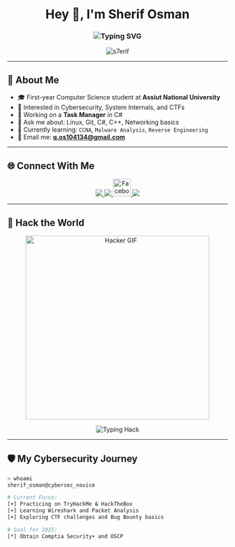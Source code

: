 <h1 align="center">Hey 👋, I'm Sherif Osman</h1>
<h3 align="center">
  <img src="https://readme-typing-svg.demolab.com?font=JetBrains+Mono&size=22&duration=2000&pause=1000&center=true&vCenter=true&width=500&lines=Cybersecurity+Enthusiast;Aspiring+Security+Analyst;Always+Learning%2C+Always+Hacking" alt="Typing SVG" />
</h3>

<p align="center">
  <img src="https://komarev.com/ghpvc/?username=s7erif&label=Profile%20views&color=0e75b6&style=flat" alt="s7erif" />
</p>

---

## 🚀 About Me

- 🎓 First-year Computer Science student at **Assiut National University**
- 🧠 Interested in Cybersecurity, System Internals, and CTFs
- 🧰 Working on a **Task Manager** in C#
- 💬 Ask me about: Linux, Git, C#, C++, Networking basics
- 🌱 Currently learning: `CCNA`, `Malware Analysis`, `Reverse Engineering`
- 📧 Email me: **q.os104134@gmail.com**

---

## 🌐 Connect With Me

<p align="center">
  <a href="https://twitter.com/s7erif7" target="_blank">
    <img src="https://img.shields.io/badge/-Twitter-%231DA1F2?style=for-the-badge&logo=twitter&logoColor=white"/>
  </a>
  <a href="https://www.linkedin.com/in/sherif-osman-32646424b/" target="_blank">
    <img src="https://img.shields.io/badge/-LinkedIn-%230077B5?style=for-the-badge&logo=linkedin&logoColor=white"/>
  </a>
  <a href="https://www.facebook.com/shryf.thman.462491/" target="_blank">
    <img src="https://img.icons8.com/color/48/facebook.png" alt="Facebook" width="40"/>
  </a>
  <a href="https://instagram.com/s7erif_osman.30.11" target="_blank">
    <img src="https://img.shields.io/badge/-Instagram-%23E4405F?style=for-the-badge&logo=instagram&logoColor=white"/>
  </a>
</p>

---

## 🧠 Hack the World

<p align="center">
  <img src="https://media.tenor.com/qJ5evVs-_uUAAAAC/hacker-hack.gif" width="420" alt="Hacker GIF"/>
</p>

<p align="center">
  <img src="https://readme-typing-svg.demolab.com?font=Fira+Code&weight=600&size=20&duration=3000&pause=1000&color=36FF00&center=true&vCenter=true&width=500&lines=Think+like+a+Hacker...;Act+like+a+Security+Engineer.;Break+It.+Fix+It.+Secure+It.;Cybersecurity+is+a+Journey+%F0%9F%94%90" alt="Typing Hack"/>
</p>

---

## 🛡️ My Cybersecurity Journey

```bash
> whoami
sherif_osman@cybersec_novice

# Current Focus:
[+] Practicing on TryHackMe & HackTheBox
[+] Learning Wireshark and Packet Analysis
[+] Exploring CTF challenges and Bug Bounty basics

# Goal for 2025:
[*] Obtain Comptia Security+ and OSCP
